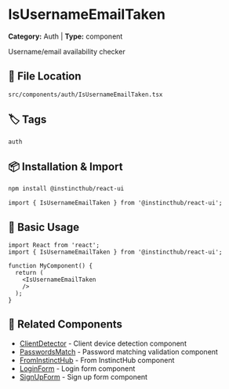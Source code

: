 # IsUsernameEmailTaken

**Category:** Auth | **Type:** component

Username/email availability checker

## 📁 File Location

`src/components/auth/IsUsernameEmailTaken.tsx`

## 🏷️ Tags

`auth`

## 📦 Installation & Import

```bash
npm install @instincthub/react-ui
```

```tsx
import { IsUsernameEmailTaken } from '@instincthub/react-ui';
```

## 🚀 Basic Usage

```tsx
import React from 'react';
import { IsUsernameEmailTaken } from '@instincthub/react-ui';

function MyComponent() {
  return (
    <IsUsernameEmailTaken
    />
  );
}
```

## 🔗 Related Components

- [ClientDetector](./ClientDetector.md) - Client device detection component
- [PasswordsMatch](./PasswordsMatch.md) - Password matching validation component
- [FromInstinctHub](./FromInstinctHub.md) - From InstinctHub component
- [LoginForm](./LoginForm.md) - Login form component
- [SignUpForm](./SignUpForm.md) - Sign up form component

